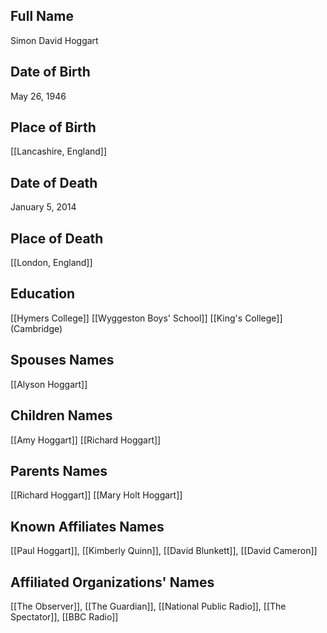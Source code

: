## Full Name
Simon David Hoggart

## Date of Birth
May 26, 1946

## Place of Birth
[[Lancashire, England]]

## Date of Death
January 5, 2014

## Place of Death
[[London, England]]

## Education
[[Hymers College]]
[[Wyggeston Boys' School]]
[[King's College]] (Cambridge)

## Spouses Names
[[Alyson Hoggart]]

## Children Names
[[Amy Hoggart]]
[[Richard Hoggart]]

## Parents Names
[[Richard Hoggart]]
[[Mary Holt Hoggart]]

## Known Affiliates Names
[[Paul Hoggart]], [[Kimberly Quinn]], [[David Blunkett]], [[David Cameron]]

## Affiliated Organizations' Names
[[The Observer]], [[The Guardian]], [[National Public Radio]], [[The Spectator]], [[BBC Radio]]